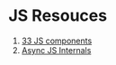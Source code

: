 # JS Resouces

1. [33 JS components](https://github.com/leonardomso/33-js-concepts)
2. [Async JS Internals](https://docs.google.com/document/d/1lsJURZbx1PtkeyOfBk36vymedPZ2eOrX4ArT4JPDPVU/edit#heading=h.8ll3ck13abwc)
